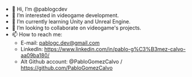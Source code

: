 - 👋 Hi, I’m @pablogcdev
- 👀 I’m interested in videogame development.
- 🌱 I’m currently learning Unity and Unreal Engine.
- 💞️ I’m looking to collaborate on videogame's projects.
- 📫 How to reach me:
  + E-mail: pablogc.dev@gmail.com
  + LinkedIn: https://www.linkedin.com/in/pablo-g%C3%B3mez-calvo-aa09ba180/
  + Alt Github account: @PabloGomezCalvo / https://github.com/PabloGomezCalvo

<!---
pablogcdev/pablogcdev is a ✨ special ✨ repository because its `README.md` (this file) appears on your GitHub profile.
You can click the Preview link to take a look at your changes.
--->
